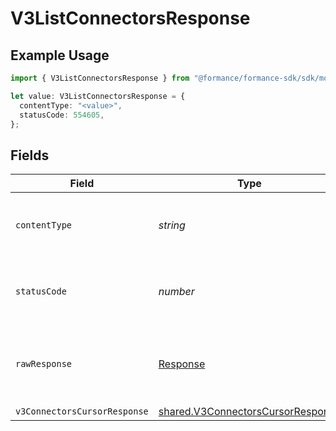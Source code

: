 # V3ListConnectorsResponse

## Example Usage

```typescript
import { V3ListConnectorsResponse } from "@formance/formance-sdk/sdk/models/operations";

let value: V3ListConnectorsResponse = {
  contentType: "<value>",
  statusCode: 554605,
};
```

## Fields

| Field                                                                                         | Type                                                                                          | Required                                                                                      | Description                                                                                   |
| --------------------------------------------------------------------------------------------- | --------------------------------------------------------------------------------------------- | --------------------------------------------------------------------------------------------- | --------------------------------------------------------------------------------------------- |
| `contentType`                                                                                 | *string*                                                                                      | :heavy_check_mark:                                                                            | HTTP response content type for this operation                                                 |
| `statusCode`                                                                                  | *number*                                                                                      | :heavy_check_mark:                                                                            | HTTP response status code for this operation                                                  |
| `rawResponse`                                                                                 | [Response](https://developer.mozilla.org/en-US/docs/Web/API/Response)                         | :heavy_check_mark:                                                                            | Raw HTTP response; suitable for custom response parsing                                       |
| `v3ConnectorsCursorResponse`                                                                  | [shared.V3ConnectorsCursorResponse](../../../sdk/models/shared/v3connectorscursorresponse.md) | :heavy_minus_sign:                                                                            | OK                                                                                            |